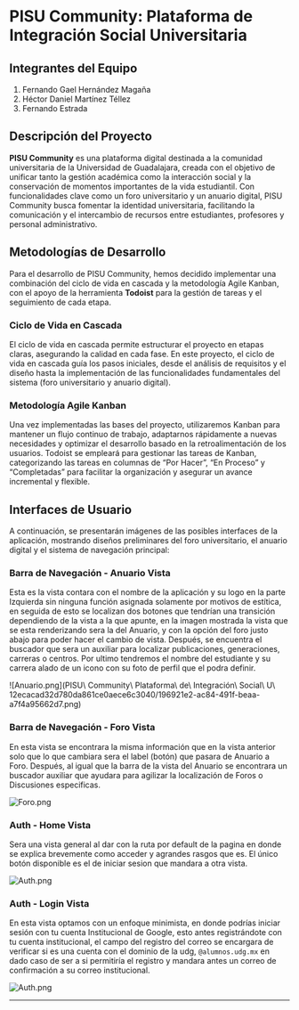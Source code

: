# PISU Community: Plataforma de Integración Social Universitaria

## Integrantes del Equipo

1. Fernando Gael Hernández Magaña
2. Héctor Daniel Martínez Téllez
3. Fernando Estrada

## Descripción del Proyecto

**PISU Community** es una plataforma digital destinada a la comunidad universitaria de la Universidad de Guadalajara, creada con el objetivo de unificar tanto la gestión académica como la interacción social y la conservación de momentos importantes de la vida estudiantil. Con funcionalidades clave como un foro universitario y un anuario digital, PISU Community busca fomentar la identidad universitaria, facilitando la comunicación y el intercambio de recursos entre estudiantes, profesores y personal administrativo.

## Metodologías de Desarrollo

Para el desarrollo de PISU Community, hemos decidido implementar una combinación del ciclo de vida en cascada y la metodología Agile Kanban, con el apoyo de la herramienta **Todoist** para la gestión de tareas y el seguimiento de cada etapa.

### Ciclo de Vida en Cascada

El ciclo de vida en cascada permite estructurar el proyecto en etapas claras, asegurando la calidad en cada fase. En este proyecto, el ciclo de vida en cascada guía los pasos iniciales, desde el análisis de requisitos y el diseño hasta la implementación de las funcionalidades fundamentales del sistema (foro universitario y anuario digital).

### Metodología Agile Kanban

Una vez implementadas las bases del proyecto, utilizaremos Kanban para mantener un flujo continuo de trabajo, adaptarnos rápidamente a nuevas necesidades y optimizar el desarrollo basado en la retroalimentación de los usuarios. Todoist se empleará para gestionar las tareas de Kanban, categorizando las tareas en columnas de “Por Hacer”, “En Proceso” y “Completadas” para facilitar la organización y asegurar un avance incremental y flexible.

## Interfaces de Usuario

A continuación, se presentarán imágenes de las posibles interfaces de la aplicación, mostrando diseños preliminares del foro universitario, el anuario digital y el sistema de navegación principal:

### Barra de Navegación - Anuario Vista

Esta es la vista contara con el nombre de la aplicación y su logo en la parte Izquierda sin ninguna función asignada solamente por motivos de estítica, en seguida de esto se localizan dos botones que tendrían una transición dependiendo de la vista a la que apunte, en la imagen mostrada la vista que se esta renderizando sera la del Anuario, y con la opción del foro justo abajo para poder hacer el cambio de vista. Después, se encuentra el buscador que sera un auxiliar para localizar publicaciones, generaciones, carreras o centros. Por ultimo tendremos el nombre del estudiante y su carrera alado de un icono con su foto de perfil que el podra definir.

![Anuario.png](PISU\ Community\ Plataforma\ de\ Integración\ Social\ U\ 12ecacad32d780da861ce0aece6c3040/196921e2-ac84-491f-beaa-a7f4a95662d7.png)

### Barra de Navegación - Foro Vista

En esta vista se encontrara la misma información que en la vista anterior solo que lo que cambiara sera el label (botón) que pasara de Anuario a Foro. Después, al igual que la barra de la vista del Anuario se encontrara un buscador auxiliar que ayudara para agilizar la localización de Foros o Discusiones especificas.

![Foro.png](PISU%20Community%20Plataforma%20de%20Integracio%CC%81n%20Social%20U%2012ecacad32d780da861ce0aece6c3040/bdbe9598-11c8-4cb5-a03a-adc94fa18244.png)

### Auth - Home Vista

Sera una vista general al dar con la ruta por default de la pagina en donde se explica brevemente como acceder y agrandes rasgos que es. El único botón disponible es el de iniciar sesion que mandara a otra vista.

![Auth.png](PISU%20Community%20Plataforma%20de%20Integracio%CC%81n%20Social%20U%2012ecacad32d780da861ce0aece6c3040/4896e17e-1f90-4731-9ce5-fddcec10bad6.png)

### Auth - Login Vista

En esta vista optamos con un enfoque minimista, en donde podrías iniciar sesión con tu cuenta Institucional de Google, esto antes registrándote con tu cuenta institucional, el campo del registro del correo se encargara de verificar si es una cuenta con el dominio de la udg, `@alumnos.udg.mx` en dado caso de ser a si permitiría el registro y mandara antes un correo de confirmación a su correo institucional.

![Auth.png](PISU%20Community%20Plataforma%20de%20Integracio%CC%81n%20Social%20U%2012ecacad32d780da861ce0aece6c3040/6fe14e87-9506-451a-8a4b-a6304de72478.png)

---
